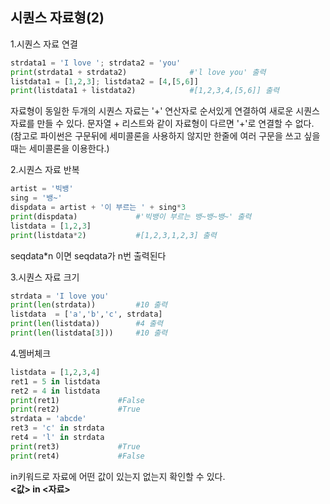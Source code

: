 ## 시퀀스 자료형(2)

1.시퀀스 자료 연결
```python
strdata1 = 'I love '; strdata2 = 'you'
print(strdata1 + strdata2)              #'l love you' 출력
listdata1 = [1,2,3]; listdata2 = [4,[5,6]]
print(listdata1 + listdata2)            #[1,2,3,4,[5,6]] 출력
```
자료형이 동일한 두개의 시퀀스 자료는 '+' 연산자로 순서있게 연결하여 새로운 시퀀스 자료를 만들 수 있다. 문자열 + 리스트와 같이 자료형이 다르면 '+'로 연결할 수 없다.<br>
(참고로 파이썬은 구문뒤에 세미콜론을 사용하지 않지만 한줄에 여러 구문을 쓰고 싶을 때는 세미콜론을 이용한다.)

2.시퀀스 자료 반복
```python
artist = '빅뱅'
sing = '뱅~'
dispdata = artist + '이 부르는 ' + sing*3
print(dispdata)             #'빅뱅이 부르는 뱅~뱅~뱅~' 출력
listdata = [1,2,3]
print(listdata*2)           #[1,2,3,1,2,3] 출력
```
seqdata*n 이면 seqdata가 n번 출력된다

3.시퀀스 자료 크기
```python
strdata = 'I love you'
print(len(strdata))         #10 출력
listdata  = ['a','b','c', strdata]
print(len(listdata))        #4 출력
print(len(listdata[3]))     #10 출력
```
4.멤버체크
```python
listdata = [1,2,3,4]
ret1 = 5 in listdata
ret2 = 4 in listdata
print(ret1)             #False
print(ret2)             #True
strdata = 'abcde'
ret3 = 'c' in strdata   
ret4 = 'l' in strdata   
print(ret3)             #True
print(ret4)             #False
```
in키워드로 자료에 어떤 값이 있는지 없는지 확인할 수 있다.
<br>**<값> in <자료>**
